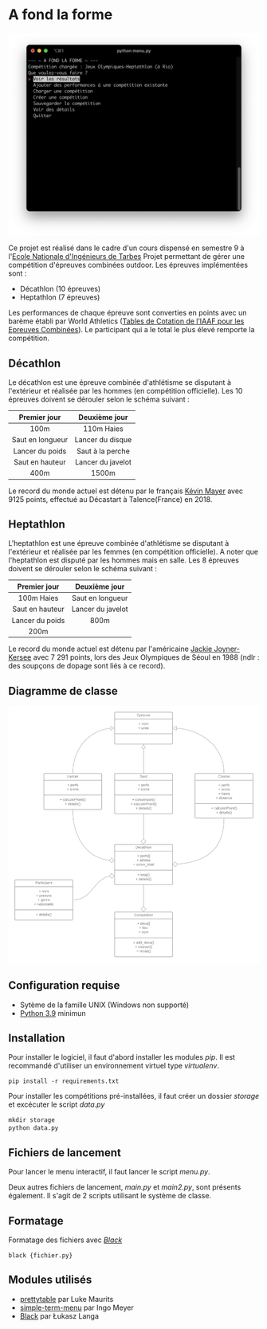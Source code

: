 # A fond la forme

![Screenshot du programme](.github/images/screenshot.png)

Ce projet est réalisé dans le cadre d'un cours dispensé en semestre 9 à l'[Ecole Nationale d'Ingénieurs de Tarbes](https://www.enit.fr/)
Projet permettant de gérer une compétition d'épreuves combinées outdoor. Les épreuves implémentées sont :
- Décathlon (10 épreuves)
- Heptathlon (7 épreuves)

Les performances de chaque épreuve sont converties en points avec un barème établi par World Athletics ([Tables de Cotation de l’IAAF pour les Epreuves Combinées](https://www.worldathletics.org/about-iaaf/documents/technical-information)). Le participant qui a le total le plus élevé remporte la compétition. 

## Décathlon
Le décathlon est une épreuve combinée d'athlétisme se disputant à l'extérieur et réalisée par les hommes (en compétition officielle). Les 10 épreuves doivent se dérouler selon le schéma suivant :

|Premier jour|Deuxième jour|
| :---: | :---: |
|100m|110m Haies|
|Saut en longueur|Lancer du disque|
|Lancer du poids|Saut à la perche|
|Saut en hauteur|Lancer du javelot|
|400m|1500m|

Le record du monde actuel est détenu par le français [Kévin Mayer](https://fr.wikipedia.org/wiki/Kevin_Mayer) avec 9125 points, effectué au Décastart à Talence(France) en 2018.

## Heptathlon
L'heptathlon est une épreuve combinée d'athlétisme se disputant à l'extérieur et réalisée par les femmes (en compétition officielle). A noter que l'heptathlon est disputé par les hommes mais en salle. Les 8 épreuves doivent se dérouler selon le schéma suivant :

|Premier jour|Deuxième jour|
| :---: | :---: |
|100m Haies|Saut en longueur|
|Saut en hauteur|Lancer du javelot|
|Lancer du poids|800m|
|200m||

Le record du monde actuel est détenu par l'américaine [Jackie Joyner-Kersee](hhttps://fr.wikipedia.org/wiki/Jackie_Joyner-Kersee) avec 7 291 points, lors des Jeux Olympiques de Séoul en 1988 (ndlr : des soupçons de dopage sont liés à ce record).

## Diagramme de classe
![Diagramme de classe](.github/images/classChart.png)

## Configuration requise
- Sytème de la famille UNIX (Windows non supporté)
- [Python 3.9](https://www.python.org/downloads/) minimun

## Installation
Pour installer le logiciel, il faut d'abord installer les modules *pip*. Il est recommandé d'utiliser un environnement virtuel type *virtualenv*.
```
pip install -r requirements.txt
```

Pour installer les compétitions pré-installées, il faut créer un dossier *storage* et excécuter le script *data.py*
```
mkdir storage
python data.py
```

## Fichiers de lancement
Pour lancer le menu interactif, il faut lancer le script *menu.py*.

Deux autres fichiers de lancement, *main.py* et *main2.py*, sont présents également. Il s'agit de 2 scripts utilisant le système de classe.

## Formatage
Formatage des fichiers avec *[Black](https://pypi.org/project/black/)*
```
black {fichier.py}
```

## Modules utilisés
- [prettytable](https://pypi.org/project/prettytable/) par Luke Maurits
- [simple-term-menu](https://pypi.org/project/simple-term-menu/) par Ingo Meyer
- [Black](https://pypi.org/project/black/) par Łukasz Langa